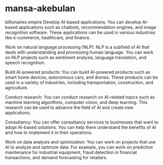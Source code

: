 # mansa-akebulan
billionaires empire
Develop AI-based applications: You can develop AI-based applications such as chatbots, recommendation engines, and image recognition software. These applications can be used in various industries like e-commerce, healthcare, and finance.

Work on natural language processing (NLP): NLP is a subfield of AI that deals with understanding and processing human language. You can work on NLP projects such as sentiment analysis, language translation, and speech recognition.

Build AI-powered products: You can build AI-powered products such as smart home devices, autonomous cars, and drones. These products can be used in a variety of industries, including transportation, construction, and agriculture.

Conduct research: You can conduct research on AI-related topics such as machine learning algorithms, computer vision, and deep learning. This research can be used to advance the field of AI and create new applications.

Consultancy: You can offer consultancy services to businesses that want to adopt AI-based solutions. You can help them understand the benefits of AI and how to implement it in their operations.

Work on data analysis and optimization: You can work on projects that use AI to analyze and optimize data. For example, you can work on predictive maintenance for industrial equipment, fraud detection in financial transactions, and demand forecasting for retailers.
